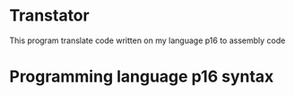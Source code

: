 # Transtator

This program translate code written on my language p16 to assembly code

# Programming language p16 syntax
